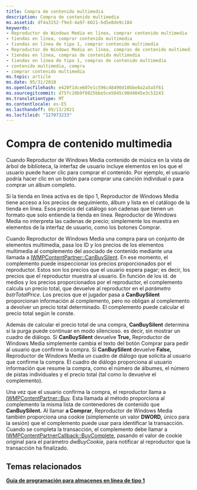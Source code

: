 ```yaml
---
title: Compra de contenido multimedia
description: Compra de contenido multimedia
ms.assetid: df4a3152-f9e3-4a97-b021-6d5e8de9c184
keywords:
- Reproductor de Windows Media en línea, comprar contenido multimedia
- tiendas en línea, comprar contenido multimedia
- tiendas en línea de tipo 1, comprar contenido multimedia
- Reproductor de Windows Media en línea, compras de contenido multimedia
- tiendas en línea, compras de contenido multimedia
- tiendas en línea de tipo 1, compras de contenido multimedia
- contenido multimedia, compra
- comprar contenido multimedia
ms.topic: article
ms.date: 05/31/2018
ms.openlocfilehash: e420f1dce607e1c596c48490d10bbe8a2a5a5f61
ms.sourcegitcommit: d75fc10b9f0825bbe5ce5045c90d4045e3c53243
ms.translationtype: MT
ms.contentlocale: es-ES
ms.lasthandoff: 09/13/2021
ms.locfileid: "127073233"
---
```

# <a name="purchasing-media-content"></a>Compra de contenido multimedia

Cuando Reproductor de Windows Media contenido de música en la vista de árbol de biblioteca, la interfaz de usuario incluye elementos en los que el usuario puede hacer clic para comprar el contenido. Por ejemplo, el usuario podría hacer clic en un botón para comprar una canción individual o para comprar un álbum completo.

Si la tienda en línea activa es de tipo 1, Reproductor de Windows Media tiene acceso a los precios de seguimiento, álbum y lista en el catálogo de la tienda en línea. Esos precios del catálogo son cadenas que tienen un formato que solo entiende la tienda en línea. Reproductor de Windows Media no interpreta las cadenas de precio; simplemente los muestra en elementos de la interfaz de usuario, como los botones Comprar.

Cuando Reproductor de Windows Media una compra para un conjunto de elementos multimedia, pasa los ID y los precios de los elementos multimedia al complemento del asociado de contenido mediante una llamada a [IWMPContentPartner::CanBuySilent](/previous-versions/windows/desktop/api/contentpartner/nf-contentpartner-iwmpcontentpartner-canbuysilent). En ese momento, el complemento puede inspeccionar los precios proporcionados por el reproductor. Estos son los precios que el usuario espera pagar; es decir, los precios que el reproductor muestra al usuario. En función de los id. de medios y los precios proporcionados por el reproductor, el complemento calcula un precio total, que devuelve al reproductor en el *parámetro bstrTotalPrice.* Los precios que el jugador pasa a **CanBuySilent** proporcionan información al complemento, pero no obligan al complemento a devolver un precio total determinado. El complemento puede calcular el precio total según le conste.

Además de calcular el precio total de una compra, **CanBuySilent** determina si la purga puede continuar en modo silencioso. es decir, sin mostrar un cuadro de diálogo. Si **CanBuySilent** devuelve **True,** Reproductor de Windows Media simplemente cambia el texto del botón Comprar para pedir al usuario que confirme la compra. Si **CanBuySilent** devuelve **False,** Reproductor de Windows Media un cuadro de diálogo que solicita al usuario que confirme la compra. El cuadro de diálogo proporciona al usuario información que resume la compra, como el número de álbumes, el número de pistas individuales y el precio total (tal como lo devuelve el complemento).

Una vez que el usuario confirma la compra, el reproductor llama a [IWMPContentPartner::Buy](/previous-versions/windows/desktop/api/contentpartner/nf-contentpartner-iwmpcontentpartner-buy). Esta llamada al método proporciona al complemento la misma lista de contenedores de contenido que **CanBuySilent.** Al llamar **a Comprar**, Reproductor de Windows Media también proporciona una cookie (simplemente un valor **DWORD,** único para la sesión) que el complemento puede usar para identificar la transacción. Cuando se completa la transacción, el complemento debe llamar a [IWMPContentPartnerCallback::BuyComplete](/previous-versions/windows/desktop/api/contentpartner/nf-contentpartner-iwmpcontentpartnercallback-buycomplete), pasando el valor de cookie original para el parámetro *dwBuyCookie,* para notificar al reproductor que la transacción ha finalizado.

## <a name="related-topics"></a>Temas relacionados

<dl> <dt>

[**Guía de programación para almacenes en línea de tipo 1**](programming-guide-for-type-1-online-stores.md)
</dt> </dl>

 

 





